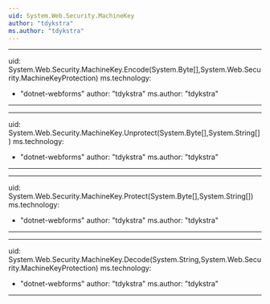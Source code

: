 ```yaml
---
uid: System.Web.Security.MachineKey
author: "tdykstra"
ms.author: "tdykstra"
---
```


---
uid: System.Web.Security.MachineKey.Encode(System.Byte[],System.Web.Security.MachineKeyProtection)
ms.technology: 
  - "dotnet-webforms"
author: "tdykstra"
ms.author: "tdykstra"
---

---
uid: System.Web.Security.MachineKey.Unprotect(System.Byte[],System.String[])
ms.technology: 
  - "dotnet-webforms"
author: "tdykstra"
ms.author: "tdykstra"
---

---
uid: System.Web.Security.MachineKey.Protect(System.Byte[],System.String[])
ms.technology: 
  - "dotnet-webforms"
author: "tdykstra"
ms.author: "tdykstra"
---

---
uid: System.Web.Security.MachineKey.Decode(System.String,System.Web.Security.MachineKeyProtection)
ms.technology: 
  - "dotnet-webforms"
author: "tdykstra"
ms.author: "tdykstra"
---
